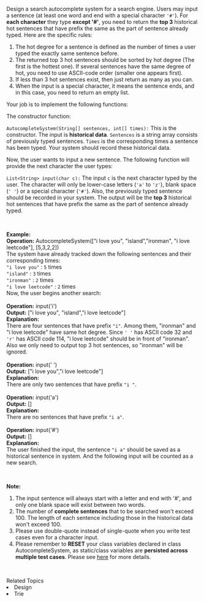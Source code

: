 <p>Design a search autocomplete system for a search engine. Users may input a sentence (at least one word and end with a special character <code>&#39;#&#39;</code>). For <b>each character</b> they type <b>except &#39;#&#39;</b>, you need to return the <b>top 3</b> historical hot sentences that have prefix the same as the part of sentence already typed. Here are the specific rules:</p>

<ol>
	<li>The hot degree for a sentence is defined as the number of times a user typed the exactly same sentence before.</li>
	<li>The returned top 3 hot sentences should be sorted by hot degree (The first is the hottest one). If several sentences have the same degree of hot, you need to use ASCII-code order (smaller one appears first).</li>
	<li>If less than 3 hot sentences exist, then just return as many as you can.</li>
	<li>When the input is a special character, it means the sentence ends, and in this case, you need to return an empty list.</li>
</ol>

<p>Your job is to implement the following functions:</p>

<p>The constructor function:</p>

<p><code>AutocompleteSystem(String[] sentences, int[] times):</code> This is the constructor. The input is <b>historical data</b>. <code>Sentences</code> is a string array consists of previously typed sentences. <code>Times</code> is the corresponding times a sentence has been typed. Your system should record these historical data.</p>

<p>Now, the user wants to input a new sentence. The following function will provide the next character the user types:</p>

<p><code>List&lt;String&gt; input(char c):</code> The input <code>c</code> is the next character typed by the user. The character will only be lower-case letters (<code>&#39;a&#39;</code> to <code>&#39;z&#39;</code>), blank space (<code>&#39; &#39;</code>) or a special character (<code>&#39;#&#39;</code>). Also, the previously typed sentence should be recorded in your system. The output will be the <b>top 3</b> historical hot sentences that have prefix the same as the part of sentence already typed.</p>
&nbsp;

<p><b>Example:</b><br />
<b>Operation:</b> AutocompleteSystem([&quot;i love you&quot;, &quot;island&quot;,&quot;ironman&quot;, &quot;i love leetcode&quot;], [5,3,2,2])<br />
The system have already tracked down the following sentences and their corresponding times:<br />
<code>&quot;i love you&quot;</code> : <code>5</code> times<br />
<code>&quot;island&quot;</code> : <code>3</code> times<br />
<code>&quot;ironman&quot;</code> : <code>2</code> times<br />
<code>&quot;i love leetcode&quot;</code> : <code>2</code> times<br />
Now, the user begins another search:<br />
<br />
<b>Operation:</b> input(&#39;i&#39;)<br />
<b>Output:</b> [&quot;i love you&quot;, &quot;island&quot;,&quot;i love leetcode&quot;]<br />
<b>Explanation:</b><br />
There are four sentences that have prefix <code>&quot;i&quot;</code>. Among them, &quot;ironman&quot; and &quot;i love leetcode&quot; have same hot degree. Since <code>&#39; &#39;</code> has ASCII code 32 and <code>&#39;r&#39;</code> has ASCII code 114, &quot;i love leetcode&quot; should be in front of &quot;ironman&quot;. Also we only need to output top 3 hot sentences, so &quot;ironman&quot; will be ignored.<br />
<br />
<b>Operation:</b> input(&#39; &#39;)<br />
<b>Output:</b> [&quot;i love you&quot;,&quot;i love leetcode&quot;]<br />
<b>Explanation:</b><br />
There are only two sentences that have prefix <code>&quot;i &quot;</code>.<br />
<br />
<b>Operation:</b> input(&#39;a&#39;)<br />
<b>Output:</b> []<br />
<b>Explanation:</b><br />
There are no sentences that have prefix <code>&quot;i a&quot;</code>.<br />
<br />
<b>Operation:</b> input(&#39;#&#39;)<br />
<b>Output:</b> []<br />
<b>Explanation:</b><br />
The user finished the input, the sentence <code>&quot;i a&quot;</code> should be saved as a historical sentence in system. And the following input will be counted as a new search.</p>
&nbsp;

<p><b>Note:</b></p>

<ol>
	<li>The input sentence will always start with a letter and end with &#39;#&#39;, and only one blank space will exist between two words.</li>
	<li>The number of <b>complete sentences</b> that to be searched won&#39;t exceed 100. The length of each sentence including those in the historical data won&#39;t exceed 100.</li>
	<li>Please use double-quote instead of single-quote when you write test cases even for a character input.</li>
	<li>Please remember to <b>RESET</b> your class variables declared in class AutocompleteSystem, as static/class variables are <b>persisted across multiple test cases</b>. Please see <a href="https://leetcode.com/faq/#different-output">here</a> for more details.</li>
</ol>

<p>&nbsp;</p>
<div><div>Related Topics</div><div><li>Design</li><li>Trie</li></div></div>